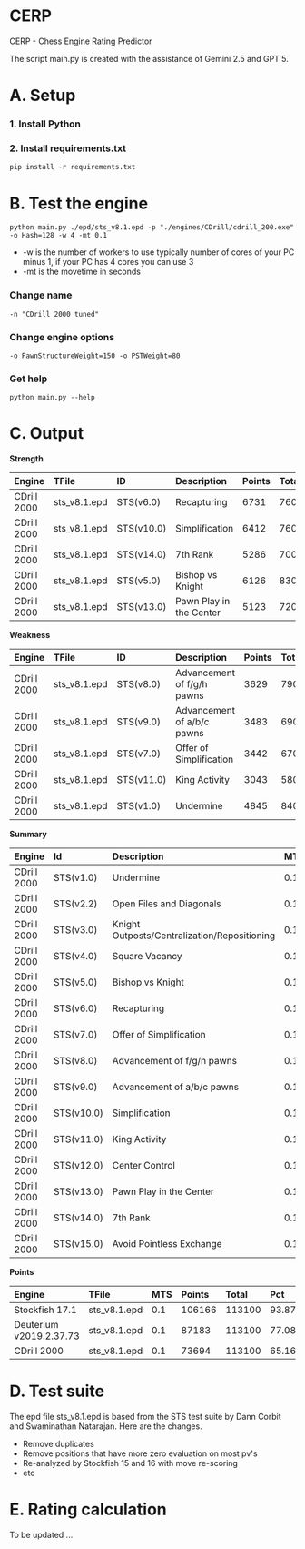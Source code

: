 # CERP
CERP - Chess Engine Rating Predictor

The script main.py is created with the assistance of Gemini 2.5 and GPT 5.

# A. Setup

### 1. Install Python
### 2. Install requirements.txt

`pip install -r requirements.txt`

# B. Test the engine

`python main.py ./epd/sts_v8.1.epd -p "./engines/CDrill/cdrill_200.exe" -o Hash=128 -w 4 -mt 0.1`

* -w is the number of workers to use typically number of cores of your PC minus 1, if your PC has 4 cores you can use 3
* -mt is the movetime in seconds

### Change name

`-n "CDrill 2000 tuned"`

### Change engine options

`-o PawnStructureWeight=150 -o PSTWeight=80`

### Get help

`python main.py --help`

# C. Output

**Strength**

| Engine | TFile | ID | Description | Points | Total | Pct |
| :--- | :--- | :--- | :--- | :--- | :--- | :--- |
| CDrill 2000 | sts_v8.1.epd | STS(v6.0) | Recapturing | 6731 | 7600 | 88.57 |
| CDrill 2000 | sts_v8.1.epd | STS(v10.0) | Simplification | 6412 | 7600 | 84.37 |
| CDrill 2000 | sts_v8.1.epd | STS(v14.0) | 7th Rank | 5286 | 7000 | 75.51 |
| CDrill 2000 | sts_v8.1.epd | STS(v5.0) | Bishop vs Knight | 6126 | 8300 | 73.81 |
| CDrill 2000 | sts_v8.1.epd | STS(v13.0) | Pawn Play in the Center | 5123 | 7200 | 71.15 |

**Weakness**

| Engine | TFile | ID | Description | Points | Total | Pct |
| :--- | :--- | :--- | :--- | :--- | :--- | :--- |
| CDrill 2000 | sts_v8.1.epd | STS(v8.0) | Advancement of f/g/h pawns | 3629 | 7900 | 45.94 |
| CDrill 2000 | sts_v8.1.epd | STS(v9.0) | Advancement of a/b/c pawns | 3483 | 6900 | 50.48 |
| CDrill 2000 | sts_v8.1.epd | STS(v7.0) | Offer of Simplification | 3442 | 6700 | 51.37 |
| CDrill 2000 | sts_v8.1.epd | STS(v11.0) | King Activity | 3043 | 5800 | 52.47 |
| CDrill 2000 | sts_v8.1.epd | STS(v1.0) | Undermine | 4845 | 8400 | 57.68 |

**Summary**

| Engine | Id | Description | MTS | Points | Total | Pct |
| :--- | :--- | :--- | :--- | :--- | :--- | :--- |
| CDrill 2000 | STS(v1.0) | Undermine | 0.1 | 4845 | 8400 | 57.68 |
| CDrill 2000 | STS(v2.2) | Open Files and Diagonals | 0.1 | 5069 | 8700 | 58.26 |
| CDrill 2000 | STS(v3.0) | Knight Outposts/Centralization/Repositioning | 0.1 | 5710 | 8300 | 68.8 |
| CDrill 2000 | STS(v4.0) | Square Vacancy | 0.1 | 5053 | 8500 | 59.45 |
| CDrill 2000 | STS(v5.0) | Bishop vs Knight | 0.1 | 6126 | 8300 | 73.81 |
| CDrill 2000 | STS(v6.0) | Recapturing | 0.1 | 6731 | 7600 | 88.57 |
| CDrill 2000 | STS(v7.0) | Offer of Simplification | 0.1 | 3442 | 6700 | 51.37 |
| CDrill 2000 | STS(v8.0) | Advancement of f/g/h pawns | 0.1 | 3629 | 7900 | 45.94 |
| CDrill 2000 | STS(v9.0) | Advancement of a/b/c pawns | 0.1 | 3483 | 6900 | 50.48 |
| CDrill 2000 | STS(v10.0) | Simplification | 0.1 | 6412 | 7600 | 84.37 |
| CDrill 2000 | STS(v11.0) | King Activity | 0.1 | 3043 | 5800 | 52.47 |
| CDrill 2000 | STS(v12.0) | Center Control | 0.1 | 3968 | 6000 | 66.13 |
| CDrill 2000 | STS(v13.0) | Pawn Play in the Center | 0.1 | 5123 | 7200 | 71.15 |
| CDrill 2000 | STS(v14.0) | 7th Rank | 0.1 | 5286 | 7000 | 75.51 |
| CDrill 2000 | STS(v15.0) | Avoid Pointless Exchange | 0.1 | 5774 | 8200 | 70.41 |

**Points**

| Engine | TFile | MTS | Points | Total | Pct |
| :--- | :--- | :--- | :--- | :--- | :--- |
| Stockfish 17.1 | sts_v8.1.epd | 0.1 | 106166 | 113100 | 93.87 |
| Deuterium v2019.2.37.73 | sts_v8.1.epd | 0.1 | 87183 | 113100 | 77.08 |
| CDrill 2000 | sts_v8.1.epd | 0.1 | 73694 | 113100 | 65.16 |

# D. Test suite

The epd file sts_v8.1.epd is based from the STS test suite by Dann Corbit and Swaminathan Natarajan. Here are the changes.

* Remove duplicates
* Remove positions that have more zero evaluation on most pv's
* Re-analyzed by Stockfish 15 and 16 with move re-scoring
* etc

# E. Rating calculation

To be updated ...


  



